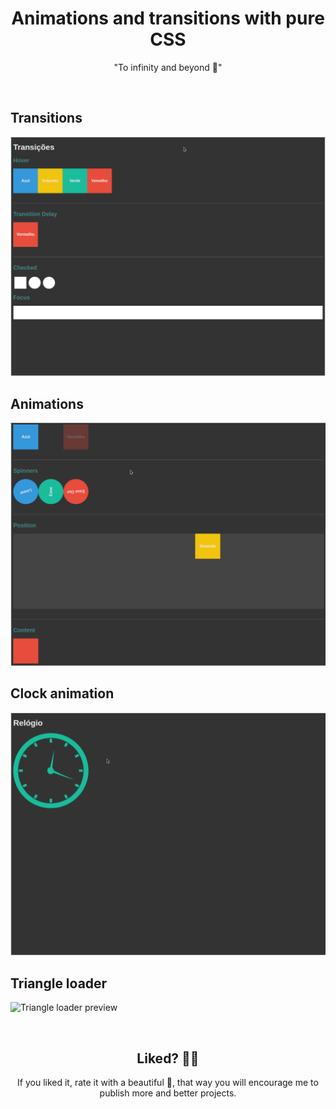 <h1 align="center">
  Animations and transitions with pure CSS
</h1>

<div align="center">
 "To infinity and beyond 🚀"
</div>

&nbsp;

## Transitions

![Transitions preview](assets/transitions-preview.gif)

## Animations

![Animations preview](assets/animation-preview.gif)

## Clock animation

![Clock animation preview](assets/relogio-preview.gif)

## Triangle loader

![Triangle loader preview]('assets/triangle-loader.gif)

&nbsp;

<h2 align="center">
 Liked? 🥳🚀
</h2>

<div align="center">
 If you liked it, rate it with a beautiful 🌟, that way you will encourage me to publish more and better projects.
</div>
